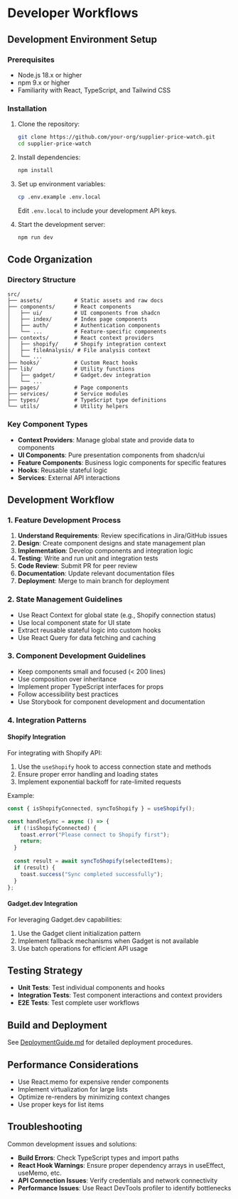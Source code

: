 
# Developer Workflows

## Development Environment Setup

### Prerequisites

- Node.js 18.x or higher
- npm 9.x or higher
- Familiarity with React, TypeScript, and Tailwind CSS

### Installation

1. Clone the repository:
   ```bash
   git clone https://github.com/your-org/supplier-price-watch.git
   cd supplier-price-watch
   ```

2. Install dependencies:
   ```bash
   npm install
   ```

3. Set up environment variables:
   ```bash
   cp .env.example .env.local
   ```
   Edit `.env.local` to include your development API keys.

4. Start the development server:
   ```bash
   npm run dev
   ```

## Code Organization

### Directory Structure

```
src/
├── assets/          # Static assets and raw docs
├── components/      # React components
│   ├── ui/          # UI components from shadcn
│   ├── index/       # Index page components
│   ├── auth/        # Authentication components
│   └── ...          # Feature-specific components
├── contexts/        # React context providers
│   ├── shopify/     # Shopify integration context
│   ├── fileAnalysis/ # File analysis context
│   └── ...
├── hooks/           # Custom React hooks
├── lib/             # Utility functions
│   ├── gadget/      # Gadget.dev integration
│   └── ...
├── pages/           # Page components
├── services/        # Service modules
├── types/           # TypeScript type definitions
└── utils/           # Utility helpers
```

### Key Component Types

- **Context Providers**: Manage global state and provide data to components
- **UI Components**: Pure presentation components from shadcn/ui
- **Feature Components**: Business logic components for specific features
- **Hooks**: Reusable stateful logic
- **Services**: External API interactions

## Development Workflow

### 1. Feature Development Process

1. **Understand Requirements**: Review specifications in Jira/GitHub issues
2. **Design**: Create component designs and state management plan
3. **Implementation**: Develop components and integration logic
4. **Testing**: Write and run unit and integration tests
5. **Code Review**: Submit PR for peer review
6. **Documentation**: Update relevant documentation files
7. **Deployment**: Merge to main branch for deployment

### 2. State Management Guidelines

- Use React Context for global state (e.g., Shopify connection status)
- Use local component state for UI state
- Extract reusable stateful logic into custom hooks
- Use React Query for data fetching and caching

### 3. Component Development Guidelines

- Keep components small and focused (< 200 lines)
- Use composition over inheritance
- Implement proper TypeScript interfaces for props
- Follow accessibility best practices
- Use Storybook for component development and documentation

### 4. Integration Patterns

#### Shopify Integration

For integrating with Shopify API:
1. Use the `useShopify` hook to access connection state and methods
2. Ensure proper error handling and loading states
3. Implement exponential backoff for rate-limited requests

Example:
```typescript
const { isShopifyConnected, syncToShopify } = useShopify();

const handleSync = async () => {
  if (!isShopifyConnected) {
    toast.error("Please connect to Shopify first");
    return;
  }
  
  const result = await syncToShopify(selectedItems);
  if (result) {
    toast.success("Sync completed successfully");
  }
};
```

#### Gadget.dev Integration

For leveraging Gadget.dev capabilities:
1. Use the Gadget client initialization pattern
2. Implement fallback mechanisms when Gadget is not available
3. Use batch operations for efficient API usage

## Testing Strategy

- **Unit Tests**: Test individual components and hooks
- **Integration Tests**: Test component interactions and context providers
- **E2E Tests**: Test complete user workflows

## Build and Deployment

See [DeploymentGuide.md](./DeploymentGuide.md) for detailed deployment procedures.

## Performance Considerations

- Use React.memo for expensive render components
- Implement virtualization for large lists
- Optimize re-renders by minimizing context changes
- Use proper keys for list items

## Troubleshooting

Common development issues and solutions:

- **Build Errors**: Check TypeScript types and import paths
- **React Hook Warnings**: Ensure proper dependency arrays in useEffect, useMemo, etc.
- **API Connection Issues**: Verify credentials and network connectivity
- **Performance Issues**: Use React DevTools profiler to identify bottlenecks

